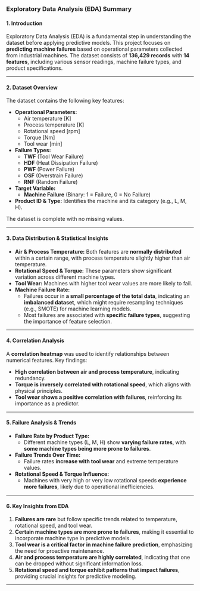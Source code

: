 ### **Exploratory Data Analysis (EDA) Summary**  

#### **1. Introduction**  
Exploratory Data Analysis (EDA) is a fundamental step in understanding the dataset before applying predictive models. This project focuses on **predicting machine failures** based on operational parameters collected from industrial machines. The dataset consists of **136,429 records** with **14 features**, including various sensor readings, machine failure types, and product specifications.

---

#### **2. Dataset Overview**  
The dataset contains the following key features:  
- **Operational Parameters:**  
  - Air temperature [K]  
  - Process temperature [K]  
  - Rotational speed [rpm]  
  - Torque [Nm]  
  - Tool wear [min]  
- **Failure Types:**  
  - **TWF** (Tool Wear Failure)  
  - **HDF** (Heat Dissipation Failure)  
  - **PWF** (Power Failure)  
  - **OSF** (Overstrain Failure)  
  - **RNF** (Random Failure)  
- **Target Variable:**  
  - **Machine Failure** (Binary: 1 = Failure, 0 = No Failure)  
- **Product ID & Type:** Identifies the machine and its category (e.g., L, M, H).  

The dataset is complete with no missing values.

---

#### **3. Data Distribution & Statistical Insights**  
- **Air & Process Temperature:** Both features are **normally distributed** within a certain range, with process temperature slightly higher than air temperature.  
- **Rotational Speed & Torque:** These parameters show significant variation across different machine types.  
- **Tool Wear:** Machines with higher tool wear values are more likely to fail.  
- **Machine Failure Rate:**  
  - Failures occur in **a small percentage of the total data**, indicating an **imbalanced dataset**, which might require resampling techniques (e.g., SMOTE) for machine learning models.  
  - Most failures are associated with **specific failure types**, suggesting the importance of feature selection.  

---

#### **4. Correlation Analysis**  
A **correlation heatmap** was used to identify relationships between numerical features. Key findings:  
- **High correlation between air and process temperature**, indicating redundancy.  
- **Torque is inversely correlated with rotational speed**, which aligns with physical principles.  
- **Tool wear shows a positive correlation with failures**, reinforcing its importance as a predictor.  

---

#### **5. Failure Analysis & Trends**  
- **Failure Rate by Product Type:**  
  - Different machine types (L, M, H) show **varying failure rates**, with **some machine types being more prone to failures**.  
- **Failure Trends Over Time:**  
  - Failure rates **increase with tool wear** and extreme temperature values.  
- **Rotational Speed & Torque Influence:**  
  - Machines with very high or very low rotational speeds **experience more failures**, likely due to operational inefficiencies.  

---

#### **6. Key Insights from EDA**  
1. **Failures are rare** but follow specific trends related to temperature, rotational speed, and tool wear.  
2. **Certain machine types are more prone to failures**, making it essential to incorporate machine type in predictive models.  
3. **Tool wear is a critical factor in machine failure prediction**, emphasizing the need for proactive maintenance.  
4. **Air and process temperature are highly correlated**, indicating that one can be dropped without significant information loss.  
5. **Rotational speed and torque exhibit patterns that impact failures**, providing crucial insights for predictive modeling.  

---


